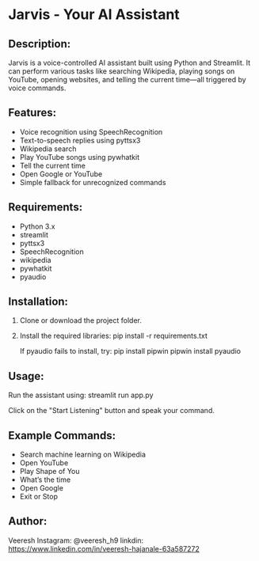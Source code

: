 # Jarvis - Your AI Assistant

Description:
-------------
Jarvis is a voice-controlled AI assistant built using Python and Streamlit.
It can perform various tasks like searching Wikipedia, playing songs on YouTube,
opening websites, and telling the current time—all triggered by voice commands.

Features:
----------
- Voice recognition using SpeechRecognition
- Text-to-speech replies using pyttsx3
- Wikipedia search
- Play YouTube songs using pywhatkit
- Tell the current time
- Open Google or YouTube
- Simple fallback for unrecognized commands

Requirements:
--------------
- Python 3.x
- streamlit
- pyttsx3
- SpeechRecognition
- wikipedia
- pywhatkit
- pyaudio

Installation:
--------------
1. Clone or download the project folder.
2. Install the required libraries:
   pip install -r requirements.txt

   If pyaudio fails to install, try:
   pip install pipwin
   pipwin install pyaudio

Usage:
-------
Run the assistant using:
   streamlit run app.py

Click on the "Start Listening" button and speak your command.

Example Commands:
------------------
- Search machine learning on Wikipedia
- Open YouTube
- Play Shape of You
- What’s the time
- Open Google
- Exit or Stop

Author:
--------
Veeresh
Instagram: @veeresh_h9
linkdin: https://www.linkedin.com/in/veeresh-hajanale-63a587272
